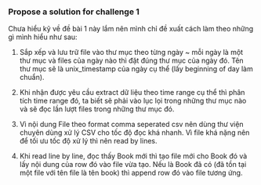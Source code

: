 ### Propose a solution for challenge 1

Chưa hiểu kỹ về đề bài 1 này lắm nên mình chỉ đề xuất cách làm theo những gì mình hiểu như sau:

1. Sắp xếp và lưu trữ file vào thư mục theo từng ngày ~ mỗi ngày là một thư mục và files của ngày nào thì đặt đúng thư mục của ngày đó. Tên thư mục sẽ là unix_timestamp của ngày cụ thể (lấy beginning of day làm chuẩn).

2. Khi nhận được yêu cầu extract dữ liệu theo time range cụ thể thì phân tích time range đó, ta biết sẽ phải vào lục lọi trong những thư mục nào và sẽ đọc lần lượt files trong những thư mục đó.

3. Vì nội dung File theo format comma seperated csv nên dùng thư viện chuyên dùng xử lý CSV cho tốc độ đọc khá nhanh. Vì file khá nặng nên để tối ưu tốc độ xử lý thì nên read by lines.

4. Khi read line by line, đọc thấy Book mới thì tạo file mới cho Book đó và lấy nội dung của row đó vào file vừa tạo. Nếu là Book đã có (đã tồn tại một file với tên file là tên book) thì append row đó vào file tương ứng. 

